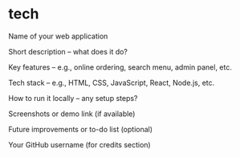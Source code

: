 # tech
Name of your web application

Short description – what does it do?

Key features – e.g., online ordering, search menu, admin panel, etc.

Tech stack – e.g., HTML, CSS, JavaScript, React, Node.js, etc.

How to run it locally – any setup steps?

Screenshots or demo link (if available)

Future improvements or to-do list (optional)

Your GitHub username (for credits section)
